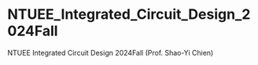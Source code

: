# NTUEE_Integrated_Circuit_Design_2024Fall
NTUEE Integrated Circuit Design 2024Fall (Prof. Shao-Yi Chien)
